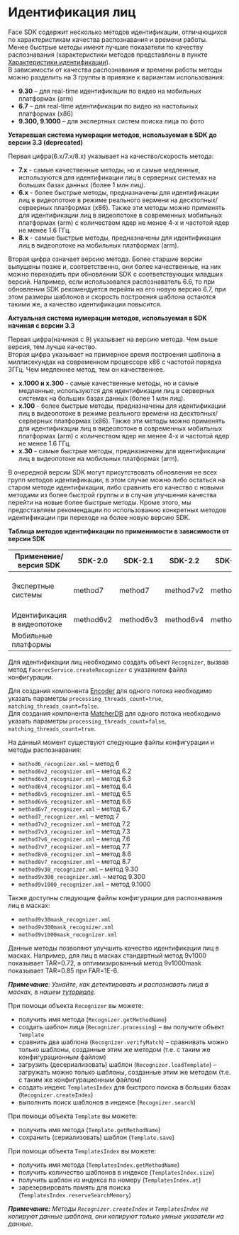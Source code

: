 # Идентификация лиц

Face SDK содержит несколько методов идентификации, отличающихся по характеристикам качества распознавания и времени работы.  
Менее быстрые методы имеют лучшие показатели по качеству распознавания (характеристики методов представлены в пункте [Характеристики идентификации](../performance_parameters.md#характеристики-идентификации)).   
В зависимости от качества распознавания и времени работы методы можно разделить на 3 группы в привязке к вариантам использования:

* **9.30** – для real-time идентификации по видео на мобильных платформах (arm)
* **6.7** – для real-time идентификации по видео на настольных платформах (x86)
* **9.300, 9.1000** – для экспертных систем поиска лица по фото

**Устаревшая система нумерации методов, используемая в SDK до версии 3.3 (deprecated)**  

Первая цифра(6.x/7.x/8.x) указывает на качество/скорость метода:  
* **7.x** - самые качественные методы, но и самые медленные, используются для идентификации лиц в серверных системах на больших базах данных (более 1 млн лиц).  
* **6.x** - более быстрые методы, предназначены для идентификации лиц в видеопотоке в режиме реального вермени на десктопных/серверных платформах (x86). Также эти методы можно применять для идентификации лиц в видеопотоке в современных мобильных платформах (arm) с количеством ядер не менее 4-х и частотой ядер не менее 1.6 ГГц.  
* **8.х** - самые быстрые методы, предназначены для идентификации лиц в видеопотоке на мобильных платформах (arm).  
  
Вторая цифра означает версию метода. Более старшие версии выпущены позже и, соответственно, они более качественные, на них можно переходить при обновлении SDK c соответствующих младших версий. Например, если использовался распознаватель 6.6, то при обновлении SDK рекомендуется перейти на его новую версию 6.7, при этом размеры шаблонов и скорость построения шаблона остаются такими же, а качество идентификации повысится.
  
**Актуальная система нумерации методов, используемая в SDK начиная с версии 3.3**  

Первая цифра(начиная с 9) указывает на версию метода. Чем выше версия, тем лучше качество.  
Вторая цифра указывает на примерное время построения шаблона в миллисекундах на современном процессоре x86 с частотой порядка 3ГГц. Чем медленнее метод, тем он качественнее.

*  **х.1000 и x.300** - самые качественные методы, но и самые медленные, используются для идентификации лиц в серверных системах на больших базах данных (более 1 млн лиц).  
*  **x.100** - более быстрые методы, предназначены для идентификации лиц в видеопотоке в режиме реального времени на десктопных/серверных платформах (x86). Также эти методы можно применять для идентификации лиц в видеопотоке в современных мобильных платформах (arm) с количеством ядер не менее 4-х и частотой ядер не менее 1.6 ГГц.  
*  **х.30** - самые быстрые методы, предназначены для идентификации лиц в видеопотоке на мобильных платформах (arm).  
  
В очередной версии SDK могут присутствовать обновления не всех групп методов идентификации, в этом случае можно либо остаться на старом методе идентификации, либо сравнить его качество с новыми методами из более быстрой группы и в случае улучшения качества перейти на новые более быстрые методы. Кроме этого, мы предоставляем рекомендации по использованию конкретных методов идентификации при переходе на более новую версию SDK.

**Таблица методов идентификации по применимости в зависимости от версии SDK**  

|  Применение/версия SDK     |    SDK-2.0   |   SDK-2.1   |   SDK-2.2   |   SDK-2.3   |   SDK-2.5  |   SDK-3.0   |   SDK-3.1   |   SDK-3.3        |  SDK-3.3        |
| -------------------------- | -------- | ------- | ------- | ------- | ------ | ------- | ------- | ------------ | ------------ |
| Экспертные системы         | method7      | method7     |   method7v2   |   method7v3   | method7v6    |  method7v6    |    method7v7  |method9v300<br>method9v1000|method9v300<br>method9v1000<br>method9v300mask<br>method9v1000mask|
| Идентификация в видеопотоке| method6v2      | method6v3     |   method6v4   |   method6v5   | method6v6    | method6v6     |    method6v7  | method6v7          | method6v7             |
| Мобильные платформы        |          |         |         |         |        | method8v6     |    method8v7  | method9v30         | method9v30<br>method9v30mask |


Для идентификации лиц необходимо создать объект `Recognizer`, вызвав метод `FacerecService.createRecognizer` с указанием файла конфигурации.  

Для создания компонента [Encoder](../components.md#encoder) для одного потока необходимо указать параметры `processing_threads_count=true`, `matching_threads_count=false`.  
Для создания компонента [MatcherDB](../components.md#matcherdb) для одного потока необходимо указать параметры `processing_threads_count=false`, `matching_threads_count=true`.  

На данный момент существуют следующие файлы конфигурации и методы распознавания:

* `method6_recognizer.xml` – метод 6
* `method6v2_recognizer.xml` – метод 6.2
* `method6v3_recognizer.xml` – метод 6.3
* `method6v4_recognizer.xml` – метод 6.4
* `method6v5_recognizer.xml` – метод 6.5
* `method6v6_recognizer.xml` – метод 6.6
* `method6v7_recognizer.xml` – метод 6.7
* `method7_recognizer.xml` – метод 7
* `method7v2_recognizer.xml` – метод 7.2
* `method7v3_recognizer.xml` – метод 7.3
* `method7v6_recognizer.xml` – метод 7.6
* `method7v7_recognizer.xml` – метод 7.7
* `method8v6_recognizer.xml` – метод 8.6
* `method8v7_recognizer.xml` – метод 8.7
* `method9v30_recognizer.xml` – метод 9.30
* `method9v300_recognizer.xml` – метод 9.300
* `method9v1000_recognizer.xml` – метод 9.1000

Также доступны следующие файлы конфигурации для распознавания лиц в масках: 

* `method9v30mask_recognizer.xml` 
* `method9v300mask_recognizer.xml`
* `method9v1000mask_recognizer.xml`

Данные методы позволяют улучшить качество идентификации лиц в масках.
Например, для лиц в масках стандартный метод 9v1000 показывает TAR=0.72, а оптимизированный метод 9v1000mask показывает TAR=0.85 при FAR=1E-6.

_**Примечание**: Узнайте, как детектировать и распознавать лица в масках, в нашем [туториале](../tutorials/detection_and_recognition_of_masked_faces.md)._

При помощи объекта `Recognizer` вы можете:

* получить имя метода (`Recognizer.getMethodName`)
* создать шаблон лица (`Recognizer.processing`) – вы получите объект `Template`
* сравнить два шаблона (`Recognizer.verifyMatch`) – сравнивать можно только шаблоны, созданные этим же методом (т.е. с таким же конфигурационным файлом)
* загрузить (десериализовать) шаблон (`Recognizer.loadTemplate`) – загружать можно только шаблоны, созданные этим же методом (т.е. с таким же конфигурационным файлом)
* создать индекс `TemplatesIndex` для быстрого поиска в больших базах (`Recognizer.createIndex`)
* выполнить поиск шаблонов в индексе (`Recognizer.search`)

При помощи объекта `Template` вы можете:

* получить имя метода (`Template.getMethodName`)
* сохранить (сериализовать) шаблон (`Template.save`)

При помощи объекта `TemplatesIndex` вы можете:

* получить имя метода (`TemplatesIndex.getMethodName`)
* получить количество шаблонов в индексе (`TemplatesIndex.size`)
* получить шаблон из индекса по номеру (`TemplatesIndex.at`)
* зарезервировать память для поиска (`TemplatesIndex.reserveSearchMemory`)

_**Примечание:** Методы `Recognizer.createIndex` и `TemplatesIndex` не копируют данные шаблона, они копируют только умные указатели на данные._
